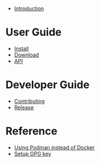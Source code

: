<!--
  ~ Licensed to the Apache Software Foundation (ASF) under one
  ~ or more contributor license agreements.  See the NOTICE file
  ~ distributed with this work for additional information
  ~ regarding copyright ownership.  The ASF licenses this file
  ~ to you under the Apache License, Version 2.0 (the
  ~ "License"); you may not use this file except in compliance
  ~ with the License.  You may obtain a copy of the License at
  ~
  ~   http://www.apache.org/licenses/LICENSE-2.0
  ~
  ~ Unless required by applicable law or agreed to in writing,
  ~ software distributed under the License is distributed on an
  ~ "AS IS" BASIS, WITHOUT WARRANTIES OR CONDITIONS OF ANY
  ~ KIND, either express or implied.  See the License for the
  ~ specific language governing permissions and limitations
  ~ under the License.
-->

- [Introduction](./introduction.md)

# User Guide

- [Install](./install.md)
- [Download](./download.md)
- [API](./api.md)

# Developer Guide

- [Contributing](./CONTRIBUTING.md)
- [Release](./release.md)

# Reference

- [Using Podman instead of Docker](./reference/podman.md)
- [Setup GPG key](./reference/setup_gpg.md)